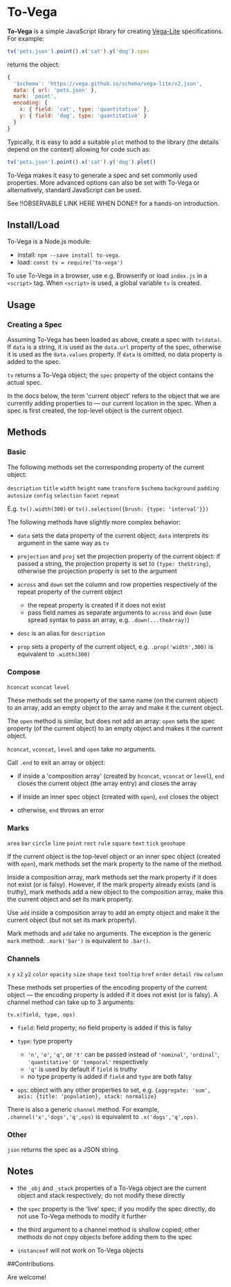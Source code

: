 # To-Vega

**To-Vega** is a simple JavaScript library for creating [Vega-Lite](https://vega.github.io/vega-lite/) specifications. For example:

```js
tv('pets.json').point().x('cat').y('dog').spec
```

returns the object:

```js
{
  '$schema': 'https://vega.github.io/schema/vega-lite/v2.json',
  data: { url: 'pets.json' },
  mark: 'point',
  encoding: {
    x: { field: 'cat', type: 'quantitative' },
    y: { field: 'dog', type: 'quantitative' }
  }
}
```

Typically, it is easy to add a suitable `plot` method to the library (the details depend on the context) allowing for code such as:

```js
tv('pets.json').point().x('cat').y('dog').plot()
```

To-Vega makes it easy to generate a spec and set commonly used properties. More advanced options can also be set with To-Vega or alternatively, standard JavaScript can be used.

See !!OBSERVABLE LINK HERE WHEN DONE!! for a hands-on introduction.

## Install/Load

To-Vega is a Node.js module:

* install: `npm --save install to-vega`.
* load: `const tv = require('to-vega')`

To use To-Vega in a browser, use e.g. Browserify or load `index.js` in a `<script>` tag. When `<script>` is used, a global variable `tv` is created.

## Usage

### Creating a Spec

Assuming To-Vega has been loaded as above, create a spec with `tv(data)`. If `data` is a string, it is used as the `data.url` property of the spec, otherwise it is used as the `data.values` property. If `data` is omitted, no data property is added to the spec.

`tv` returns a To-Vega object; the `spec` property of the object contains the actual spec.

In the docs below, the term 'current object' refers to the object that we are currently adding properties to &mdash; our current location in the spec. When a spec is first created, the top-level object is the current object.


## Methods

### Basic

The following methods set the corresponding property of the current object:

`description` `title` `width` `height` `name` `transform` `$schema` `background` `padding` `autosize` `config` `selection` `facet` `repeat`

E.g. `tv().width(300)` or `tv().selection({brush: {type: 'interval'}})`

The following methods have slightly more complex behavior:

* `data` sets the data property of the current object; `data` interprets its argument in the same way as `tv`

* `projection` and `proj` set the projection property of the current object: if passed a string, the projection property is set to `{type: theString}`, otherwise the projection property is set to the argument

* `across` and `down` set the column and row properties respectively of the repeat property of the current object
	* the repeat property is created if it does not exist
	* pass field names as separate arguments to `across` and `down` (use spread syntax to pass an array, e.g. `.down(...theArray)`)

* `desc` is an alias for `description`

* `prop` sets a property of the current object, e.g. `.prop('width',300)` is equivalent to `.width(300)`

### Compose

`hconcat` `vconcat` `level`

These methods set the property of the same name (on the current object) to an array, add an empty object to the array and make it the current object.

The `open` method is similar, but does not add an array: `open` sets the spec property (of the current object) to an empty object and makes it the current object.

`hconcat`, `vconcat`, `level` and `open` take no arguments.

Call `.end` to exit an array or object:

* if inside a 'composition array' (created by `hconcat`, `vconcat` or `level`), `end` closes the current object (the array entry) and closes the array

* if inside an inner spec object (created with `open`), `end` closes the object

* otherwise, `end` throws an error


### Marks

`area` `bar` `circle` `line` `point` `rect` `rule`  `square` `text`  `tick` `geoshape`

If the current object is the top-level object or an inner spec object (created with `open`), mark methods set the mark property to the name of the method.

Inside a composition array, mark methods set the mark property if it does not exist (or is falsy). However, if the mark property already exists (and is truthy), mark methods add a new object to the composition array, make this the current object and set its mark property.

Use `add` inside a composition array to add an empty object and make it the current object (but not set its mark property).

Mark methods and `add` take no arguments. The exception is the generic `mark` method:  `.mark('bar')` is equivalent to `.bar()`.

### Channels

 `x` `y` `x2` `y2` `color` `opacity` `size` `shape` `text` `tooltip` `href` `order` `detail` `row` `column`

These methods set properties of the encoding property of the current object &mdash; the encoding property is added if it does not exist (or is falsy). A channel method can take up to 3 arguments:

`tv.x(field, type, ops)`

* `field`: field property; no field property is added if this is falsy

* `type`: type property
	* `'n'`, `'o'`, `'q'`, or `'t'` can be passed instead of `'nominal'`, `'ordinal'`, `'quantitative'` or `'temporal'` respectively
	* `'q'` is used by default if `field` is truthy
	* no type property is added if `field` and `type` are both falsy

* `ops`: object with any other properties to set, e.g.
`{aggregate: 'sum', axis: {title: 'population}, stack: normalize}`

There is also a generic `channel` method. For example, `.channel('x','dogs','q',ops)` is equivalent to `.x('dogs','q',ops)`.

### Other

`json` returns the spec as a JSON string.

## Notes

* the `_obj` and `_stack` properties of a To-Vega object are the current object and stack respectively; do not modify these directly

* the `spec` property is the 'live' spec; if you modify the spec directly, do not use To-Vega methods to modify it further

* the third argument to a channel method is shallow copied; other methods do not copy objects before adding them to the spec

* `instanceof` will not work on To-Vega objects

##Contributions

Are welcome!
